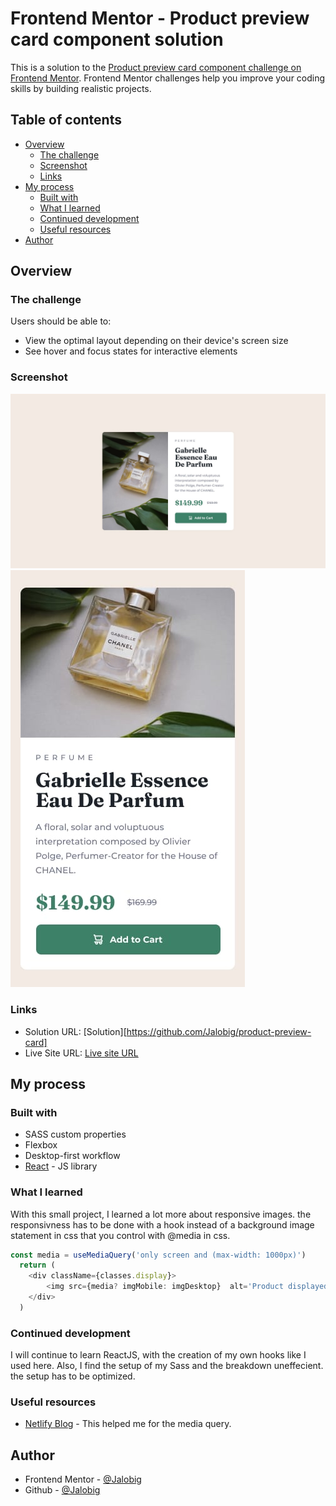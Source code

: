 # Frontend Mentor - Product preview card component solution

This is a solution to the [Product preview card component challenge on Frontend Mentor](https://www.frontendmentor.io/challenges/product-preview-card-component-GO7UmttRfa). Frontend Mentor challenges help you improve your coding skills by building realistic projects.

## Table of contents

- [Overview](#overview)
  - [The challenge](#the-challenge)
  - [Screenshot](#screenshot)
  - [Links](#links)
- [My process](#my-process)
  - [Built with](#built-with)
  - [What I learned](#what-i-learned)
  - [Continued development](#continued-development)
  - [Useful resources](#useful-resources)
- [Author](#author)

## Overview

### The challenge

Users should be able to:

- View the optimal layout depending on their device's screen size
- See hover and focus states for interactive elements

### Screenshot

![Desktop design](desktop-design.jpg)
![Mobile design](mobile-design.jpg)

### Links

- Solution URL: [Solution][https://github.com/Jalobig/product-preview-card]
- Live Site URL: [Live site URL](https://your-live-site-url.com)

## My process

### Built with

- SASS custom properties
- Flexbox
- Desktop-first workflow
- [React](https://reactjs.org/) - JS library

### What I learned

With this small project, I learned a lot more about responsive images. the responsivness has to be done with a hook instead of a background image statement in css that you control with @media in css. 

```js
const media = useMediaQuery('only screen and (max-width: 1000px)')
  return (
    <div className={classes.display}>
        <img src={media? imgMobile: imgDesktop}  alt='Product displayed'/>
    </div>
  )
```


### Continued development

I will continue to learn ReactJS, with the creation of my own hooks like I used here. Also, I find the setup of my Sass and the breakdown uneffecient. the setup has to be optimized. 


### Useful resources

- [Netlify Blog](https://www.netlify.com/blog/2020/12/05/building-a-custom-react-media-query-hook-for-more-responsive-apps/) - This helped me for the media query.

## Author

- Frontend Mentor - [@Jalobig](https://www.frontendmentor.io/profile/jalobig)
- Github - [@Jalobig](https://www.github.com/jalobig)
